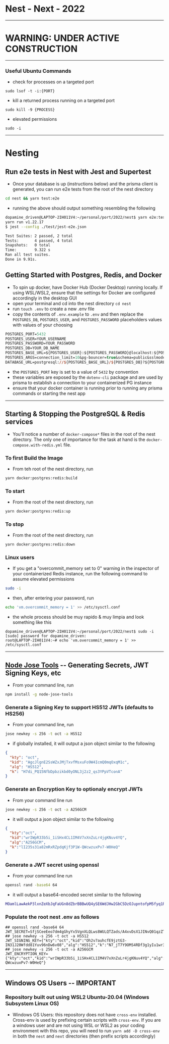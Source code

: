 # Nest - Next - 2022

---
# __WARNING:__ __UNDER ACTIVE CONSTRUCTION__
---

### Useful Ubuntu Commands

- check for processes on a targeted port
```git
sudo lsof -t -i:{PORT}
```

- kill a returned process running on a targeted port
```gita
sudo kill -9 {PROCESS}
```

- elevated permissions
```git
sudo -i
```

---
# Nesting

## Run e2e tests in Nest with Jest and Supertest
- Once your database is up (instructions below) and the prisma client is generated, you can run e2e tests from the root of the nest directory

```bash
cd nest && yarn test:e2e
```
- running the above should output something resembling the following

```bash
dopamine_driven@LAPTOP-2IH011V4:~/personal/port/2022/nest$ yarn e2e:test
yarn run v1.22.17
$ jest --config ./test/jest-e2e.json

Test Suites: 2 passed, 2 total
Tests:       4 passed, 4 total
Snapshots:   0 total
Time:        9.322 s
Ran all test suites.
Done in 9.91s.
```

## Getting Started with Postgres, Redis, and Docker
- To spin up docker, have Docker Hub (Docker Desktop) running locally. If using WSL/WSL2, ensure that the settings for Docker are configured accordingly in the desktop GUI
- open your terminal and cd into the nest directory `cd nest`
- run `touch .env` to create a new .env file
- copy the contents of `.env.example` to `.env` and then replace the `POSTGRES_DB`, `POSTGRES_USER`, and `POSTGRES_PASSWORD` placeholders values with values of your choosing

```ps
POSTGRES_PORT=5432
POSTGRES_USER=YOUR_USERNAME
POSTGRES_PASSWORD=YOUR_PASSWORD
POSTGRES_DB=YOUR_DB_NAME
POSTGRES_BASE_URL=${POSTGRES_USER}:${POSTGRES_PASSWORD}@localhost:${POSTGRES_PORT}
POSTGRES_ARGS=connection_limit=10&pg-bouncer=true&schema=public&sslmode=prefer
DATABASE_URL=postgresql://${POSTGRES_BASE_URL}/${POSTGRES_DB}?${POSTGRES_ARGS}
```

- the `POSTGRES_PORT` key is set to a value of `5432` by convention
- these variables are exposed by the `dotenv-cli` package and are used by prisma to establish a connection to your containerized PG instance
- ensure that your docker container is running prior to running any prisma commands or starting the nest app
---
## Starting & Stopping the PostgreSQL & Redis services
- You'll notice a number of `docker-compose*` files in the root of the nest directory. The only one of importance for the task at hand is the `docker-compose.with-redis.yml` file.

### To first Build the Image
- From teh root of the nest directory, run
```bash
yarn docker:postgres:redis:build
```
### To start
- From the root of the nest directory, run
```bash
yarn docker:postgres:redis:up
```
### To stop
- From the root of the nest directory, run
```bash
yarn docker:postgres:redis:down
```

### Linux users
- If you get a "overcommit_memory set to 0" warning in the inspector of your containerized Redis instance, run the following command to assume elevated permissions
```bash
sudo -i
```
- then, after entering your password, run
```bash
echo 'vm.overcommit_memory = 1' >> /etc/sysctl.conf
```

- the whole process should be muy rapido & muy limpia and look something like this

```shell
dopamine_driven@LAPTOP-2IH011V4:~/personal/port/2022/nest$ sudo -i
[sudo] password for dopamine_driven:
root@LAPTOP-2IH011V4:~# echo 'vm.overcommit_memory = 1' >> /etc/sysctl.conf
```
---
## [Node Jose Tools](https://github.com/phish108/node-jose-tools) -- Generating Secrets, JWT Signing Keys, etc
- From your command line, run

```bash
npm install -g node-jose-tools
```

### Generate a Signing Key to support HS512 JWTs (defaults to HS256)
- From your command line, run

```bash
jose newkey -s 256 -t oct -a HS512
```

- if globally installed, it will output a json object similar to the following

```json
{ 
  "kty": "oct", 
  "kid": "AgcJlgnE2SsWZxJMjTxvfMsxuFo9W4IcmQ0mqOxqM1c", 
  "alg": "HS512", 
  "k": "H7di_PQ15NfbDpbzikbd0yONL3j2z2_qs3YPpVTconA" 
}
```

### Generate an Encryption Key to optionaly encrypt JWTs
- From your command line run

```bash
jose newkey -s 256 -t oct -a A256GCM
```

- it will output a json object similar to the following

```json
{
  "kty":"oct",
  "kid":"wrIWpR33b5i_1iSHx4CL1IM4V7xXnZuLr4jgKNuv4YQ",
  "alg":"A256GCM",
  "k":"lI235s31a82mRxRZpdqKjf3P1W-QWcwzuxPv7-W0HeQ"
}
```

### Generate a JWT secret using openssl
- From your command line run

```bash
openssl rand -base64 64
```

- it will output a base64-encoded secret similar to the following

```bash
MOamlLawAekP3lxnZeXbJqFaUGn8dZbrBBBwUQ4ySE6WdJHw2GbC5DzOJupntofpM5fyq1ROBRGbgIgoRkYmDQ==
```

### Populate the root nest .env as follows

```shell
## openssl rand -base64 64
JWT_SECRET=SfjSCeeEeo7dm4gGhyYx5VgnXLQLws8WULQTZads/A4xvDsX1JINvQ01qzZT6hjpIJr/T3/Wud8HrbPaNDJWeQ==
## jose newkey -s 256 -t oct -a HS512
JWT_SIGNING_KEY={"kty":"oct","kid":"Oh2v7auhcfE9jztG3-IN31J20Wfdd81Yuv96nDw6v08","alg":"HS512","k":"N7_jT7Y9OMS4RDf3g1yIu1wr33dvmRS4hDelkFETARI"}
## jose newkey -s 256 -t oct -a A256GCM
JWT_ENCRYPTION_KEY={"kty":"oct","kid":"wrIWpR33b5i_1iSHx4CL1IM4V7xXnZuLr4jgKNuv4YQ","alg":"A256GCM","k":"lI235s31a82mRxRZpdqKjf3P1W-QWcwzuxPv7-W0HeQ"}
```

---
## Windows OS Users -- IMPORTANT
### Repository built out using WSL2 Ubuntu-20.04 (Windows Subsystem Linux OS)

- Windows OS Users: this repository does not have `cross-env` installed. Cross-env is used by prefixing certain scripts with `cross-env`. If you are a windows user and are not using WSL or WSL2 as your coding environment with this repo, you will need to run `yarn add -D cross-env` in both the `nest` and `next` directories (then prefix scripts accordingly)
